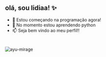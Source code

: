 ## olá, sou lidiaa! ✨
- 🌻 Estou começando na programação agora!
- 🌱 No momento estou aprendendo python
- 📫 Seja bem vindo ao meu perfil!!
#
![ayu-mirage](https://github-readme-stats.vercel.app/api?username=lidia-mariaa&show_icons=true&hide=contribs,prs&cache_seconds=86400&theme=ayu-mirage)

<!---
lidia-mariaa/lidia-mariaa is a ✨ special ✨ repository because its `README.md` (this file) appears on your GitHub profile.
You can click the Preview link to take a look at your changes.
--->
